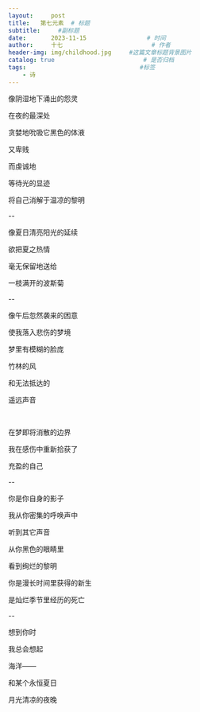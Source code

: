 ```yaml
---
layout:     post                       
title:   第七元素  # 标题
subtitle:     #副标题
date:       2023-11-15                 # 时间
author:     十七                         # 作者
header-img: img/childhood.jpg     #这篇文章标题背景图片
catalog: true                         # 是否归档
tags:                                #标签
    - 诗
---
```

像阴湿地下涌出的怨灵

在夜的最深处

贪婪地吮吸它黑色的体液

又卑贱

而虔诚地

等待光的显迹

将自己消解于温凉的黎明

--

像夏日清亮阳光的延续

欲把夏之热情

毫无保留地送给

一枝满开的波斯菊 

--

像午后忽然袭来的困意

使我落入悲伤的梦境

梦里有模糊的脸庞

竹林的风

和无法抵达的

遥远声音

&nbsp;

在梦即将消散的边界

我在感伤中重新拾获了

充盈的自己

--

你是你自身的影子

我从你密集的呼唤声中

听到其它声音

从你黑色的眼睛里

看到绚烂的黎明

你是漫长时间里获得的新生

是灿烂季节里经历的死亡

--

想到你时

我总会想起

海洋——

和某个永恒夏日

月光清凉的夜晚


